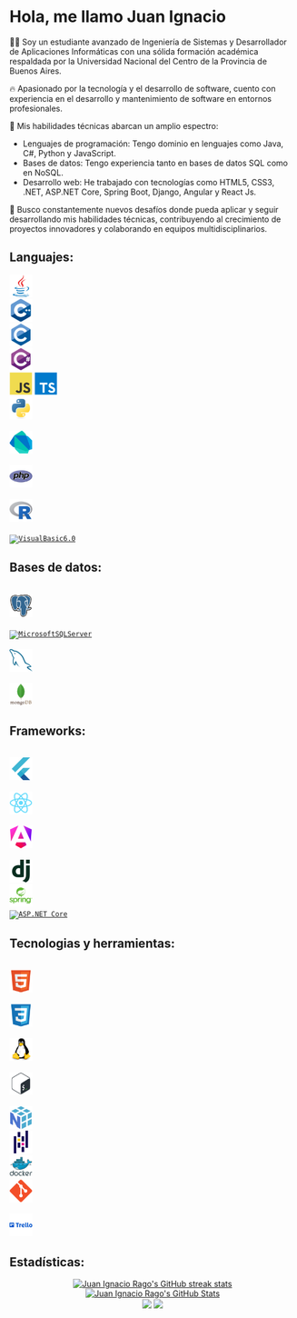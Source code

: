 <h1>Hola, me llamo Juan Ignacio</h1>

<p>
 👨‍💻 Soy un estudiante avanzado de Ingeniería de Sistemas y Desarrollador de Aplicaciones Informáticas con una sólida formación académica respaldada por la Universidad Nacional del Centro de la Provincia de Buenos Aires.

🔥 Apasionado por la tecnología y el desarrollo de software, cuento con experiencia en el desarrollo y mantenimiento de software en entornos profesionales.

🚀 Mis habilidades técnicas abarcan un amplio espectro:
</p>
<ul>
 <li>Lenguajes de programación: Tengo dominio en lenguajes como Java, C#, Python y JavaScript.</li>
  <li>Bases de datos: Tengo experiencia tanto en bases de datos SQL como en NoSQL.</li>
  <li>Desarrollo web: He trabajado con tecnologías como HTML5, CSS3, .NET, ASP.NET Core, Spring Boot, Django, Angular y React Js.</li>
</ul>
<p>
🌟 Busco constantemente nuevos desafíos donde pueda aplicar y seguir desarrollando mis habilidades técnicas, contribuyendo al crecimiento de proyectos innovadores y colaborando en equipos multidisciplinarios.
</p>


<h2> Languajes: </h2>

[<code target="_blank"><img src="https://github.com/devicons/devicon/blob/master/icons/java/java-original.svg" title="Java" alt="Java" width="40" height="40"/></code>](https://www.oracle.com/ar/java/technologies/)
[<code> <img src="https://github.com/devicons/devicon/blob/master/icons/cplusplus/cplusplus-original.svg" title="CPlusPlus" alt="CPlusPlus" target="_blank" width="40" height="40"/></code>](https://isocpp.org/)
[<code> <img src="https://github.com/devicons/devicon/blob/master/icons/c/c-original.svg" title="C" alt="C" target="_blank" width="40" height="40"/></code>](https://www.w3schools.com/c/index.php)
[<code> <img src="https://github.com/devicons/devicon/blob/master/icons/csharp/csharp-original.svg" title="C#" alt="C#" target="_blank" width="40" height="40"/></code>](https://learn.microsoft.com/es-es/dotnet/csharp/)
[<code> <img src="https://github.com/devicons/devicon/blob/master/icons/javascript/javascript-original.svg" title="JavaScript" alt="JavaScript" width="40" height="40"/></code>](https://developer.mozilla.org/en-US/docs/Web/JavaScript)
[<code target="_blank"><img src="https://github.com/devicons/devicon/blob/master/icons/typescript/typescript-original.svg" title="Typescript" alt="Typescript" width="40" height="40"/></code>](https://www.typescriptlang.org/docs/)
[<code> <img src="https://github.com/devicons/devicon/blob/master/icons/python/python-original.svg" title="Python" alt="Python" width="40" height="40"/> </code>](https://www.python.org/)
[<code> <img src="https://github.com/devicons/devicon/blob/master/icons/dart/dart-original.svg" title="Dart" alt="Dart" width="40" height="40"/> </code>](https://dart.dev/guides)
[<code> <img src="https://github.com/devicons/devicon/blob/master/icons/php/php-original.svg" title="PHP" alt="PHP" width="40" height="40"/> </code>](https://www.php.net/)
[<code> <img src="https://github.com/devicons/devicon/blob/master/icons/r/r-original.svg" title="R" alt="R" width="40" height="40"/> </code>](https://www.r-project.org/)
[<code> <img src="https://upload.wikimedia.org/wikipedia/en/e/e4/Visual_Basic_6.0_logo.png" title="VisualBasic6.0" alt="VisualBasic6.0" width="40" height="40"/></code>](https://es.wikipedia.org/wiki/Visual_Basic_for_Applications)

<h2> Bases de datos: </h2>

 [<code> <img src="https://github.com/devicons/devicon/blob/master/icons/postgresql/postgresql-original.svg" title="PostgreSQL" alt="PostgreSQL" width="40" height="40"/> </code>](https://https://www.postgresql.org/)
  [<code> <img src="https://encrypted-tbn0.gstatic.com/images?q=tbn:ANd9GcTqdIQXzF-dH-Wf4OjNX72NPheEQVvRJdGWWA&usqp=CAU" title="
  MicrosoftSQLServer" alt="MicrosoftSQLServer" width="40" height="40"/> </code>](https://learn.microsoft.com/en-us/sql/sql-server/?view=sql-server-ver16)
  [<code> <img src="https://github.com/devicons/devicon/blob/master/icons/mysql/mysql-original.svg" title="MySQL" alt="MySQL" width="40" height="40"/> </code>](https://www.mysql.com/)
  [<code> <img src="https://github.com/devicons/devicon/blob/master/icons/mongodb/mongodb-original-wordmark.svg" title="MongoDB" alt="MongoDB" width="40" height="40"/> </code>](https://www.mongodb.com/es)

<h2> Frameworks: </h2>
  
  [<code> <img src="https://github.com/devicons/devicon/blob/master/icons/flutter/flutter-original.svg" title="Flutter" alt="Flutter" width="40" height="40"/> </code>](https://docs.flutter.dev/)
  [<code> <img src="https://github.com/devicons/devicon/blob/master/icons/react/react-original.svg" title="React" alt="React" width="40" height="40"/> </code>](https://es.reactjs.org/)
  [<code> <img src="https://github.com/devicons/devicon/blob/master/icons/angular/angular-original.svg" title="Angular" alt="Angular" width="40" height="40"/> </code>](https://angular.io/)
  [<code> <img src="https://github.com/devicons/devicon/blob/master/icons/django/django-plain.svg" title="Django" alt="Django" width="40" height="40"/></code>](https://www.djangoproject.com/)
  [<code> <img src="https://github.com/devicons/devicon/blob/master/icons/spring/spring-original-wordmark.svg" title="Spring" alt="Spring" width="40" height="40"/></code>](https://spring.io/)
  [<code> <img src="https://upload.wikimedia.org/wikipedia/commons/e/ee/.NET_Core_Logo.svg" title="ASP.NET Core" alt="ASP.NET Core" width="40" height="40"/></code>](https://dotnet.microsoft.com/es-es/learn/aspnet/what-is-aspnet-core)


<h2> Tecnologias y herramientas: </h2>

  [<code> <img src="https://github.com/devicons/devicon/blob/master/icons/html5/html5-original.svg" title="HTML5" alt="HTML5" width="40" height="40"/> </code>](https://developer.mozilla.org/en-US/docs/Web/HTML)
  [<code> <img src="https://github.com/devicons/devicon/blob/master/icons/css3/css3-original.svg" title="CSS3" alt="CSS3" width="40" height="40"/> </code>](https://developer.mozilla.org/en-US/docs/Web/CSS)
  [<code> <img src="https://github.com/devicons/devicon/blob/master/icons/linux/linux-original.svg" title="Linux" alt="Linux" width="40" height="40"/> </code>](https://linuxmint.com/)
  [<code> <img src="https://github.com/devicons/devicon/blob/master/icons/bash/bash-original.svg" title="Bash" alt="Bash" width="40" height="40"/> </code>](https://www.gnu.org/software/bash/bash.html)
  [<code> <img src="https://github.com/devicons/devicon/blob/master/icons/numpy/numpy-original.svg" title="NumPy" alt="NumPy" width="40" height="40"/></code>](https://es.wikipedia.org/wiki/NumPy)
  [<code> <img src="https://github.com/devicons/devicon/blob/master/icons/pandas/pandas-original.svg" title="Pandas" alt="Pandas" width="40" height="40"/></code>](https://es.wikipedia.org/wiki/Pandas_(software))
  [<code> <img src="https://github.com/devicons/devicon/blob/master/icons/docker/docker-original-wordmark.svg" title="Docker" alt="Docker" width="40" height="40"/></code>](https://www.docker.com/)
  [<code> <img src="https://github.com/devicons/devicon/blob/master/icons/git/git-original.svg" title="Git" alt="Git" width="40" height="40"/> </code>](https://git-scm.com/doc)
  [<code> <img src="https://github.com/devicons/devicon/blob/master/icons/trello/trello-plain-wordmark.svg" title="Trello" alt="Trello" width="40" height="40"/></code>](https://support.atlassian.com/trello/docs/what-is-trello/)
  
<!--
<h2> Tools: </h2>

[<code> <img src="https://github.com/devicons/devicon/blob/master/icons/django/django-plain-wordmark.svg" title="Django" alt="Django" width="40" height="40"/></code>](https://www.djangoproject.com/)


[<code> <img src="https://github.com/devicons/devicon/blob/master/icons/linux/linux-original.svg" title="Linux" alt="Linux" width="40" height="40"/> </code>](https://linuxmint.com/)
[<code> <img src="https://github.com/devicons/devicon/blob/master/icons/nginx/nginx-original.svg" title="NginX" alt="NginX" width="40" height="40"/> </code>](https://nginx.org/docs/)
[<code> <img src="https://github.com/devicons/devicon/blob/master/icons/figma/figma-original.svg" title="Figma" alt="Figma" width="40" height="40"/> </code>](https://help.figma.com/hc/)
[<code> <img src="https://upload.wikimedia.org/wikipedia/commons/thumb/d/d5/UML_logo.svg/800px-UML_logo.svg.png" title="UML" alt="UML" width="50" height="40"/> </code>](https://www.uml-diagrams.org/)
-->
<h2> Estadísticas: </h2>
<div align="center">
<a href="https://github.com/Malinowsk">
  <img src="https://github-readme-streak-stats.herokuapp.com/?user=Malinowsk&theme=dracula" alt="Juan Ignacio Rago's GitHub streak stats" />
</a>
<a href="https://github.com/Malinowsk">
  <img src="https://github-readme-stats.vercel.app/api?username=Malinowsk&count_private=true&show_icons=true&theme=dracula" alt="Juan Ignacio Rago's GitHub Stats" />
</a>
</div>

<div align="center">
  <img align="center" src="https://github-readme-stats.vercel.app/api?username=malinowsk&show_icons=true&include_all_commits=true&theme=buefy&hide_rank=true"/>
  <img align="center" src="https://github-readme-stats.vercel.app/api/top-langs/?username=malinowsk&layout=compact&theme=buefy&langs_count=8"/>
</div>
